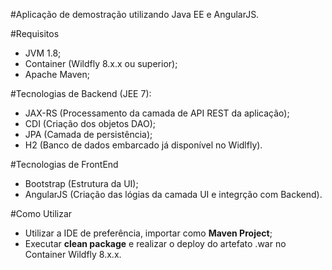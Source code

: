 
#Aplicação de demostração utilizando Java EE e AngularJS.

#Requisitos
- JVM 1.8;
- Container (Wildfly 8.x.x ou superior);
- Apache Maven;

#Tecnologias de Backend	(JEE 7):
- JAX-RS (Processamento da camada de API REST da aplicação);
- CDI (Criação dos objetos DAO);
- JPA (Camada de persistência);
- H2 (Banco de dados embarcado já disponível no Widlfly).
				
#Tecnologias de FrontEnd
- Bootstrap (Estrutura da UI);
- AngularJS (Criação das lógias da camada UI e integrção com Backend).
			
#Como Utilizar
- Utilizar a IDE de preferência, importar como <b>Maven Project</b>;
- Executar <b>clean package</b> e realizar o deploy do artefato .war no Container Wildfly 8.x.x.
